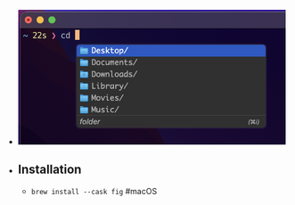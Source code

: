 - ![截圖 2022-07-02 下午9.28.14.png](../assets/截圖_2022-07-02_下午9.28.14_1656768567666_0.png)
- ## Installation
	- `brew install --cask fig` #macOS